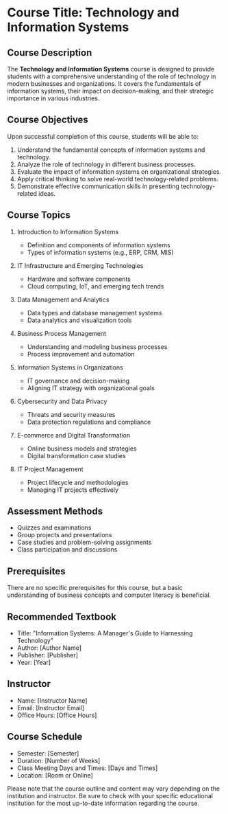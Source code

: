 # Course Title: Technology and Information Systems

## Course Description

The **Technology and Information Systems** course is designed to provide students with a comprehensive understanding of the role of technology in modern businesses and organizations. It covers the fundamentals of information systems, their impact on decision-making, and their strategic importance in various industries.

## Course Objectives

Upon successful completion of this course, students will be able to:

1. Understand the fundamental concepts of information systems and technology.
2. Analyze the role of technology in different business processes.
3. Evaluate the impact of information systems on organizational strategies.
4. Apply critical thinking to solve real-world technology-related problems.
5. Demonstrate effective communication skills in presenting technology-related ideas.

## Course Topics

1. Introduction to Information Systems
   - Definition and components of information systems
   - Types of information systems (e.g., ERP, CRM, MIS)

2. IT Infrastructure and Emerging Technologies
   - Hardware and software components
   - Cloud computing, IoT, and emerging tech trends

3. Data Management and Analytics
   - Data types and database management systems
   - Data analytics and visualization tools

4. Business Process Management
   - Understanding and modeling business processes
   - Process improvement and automation

5. Information Systems in Organizations
   - IT governance and decision-making
   - Aligning IT strategy with organizational goals

6. Cybersecurity and Data Privacy
   - Threats and security measures
   - Data protection regulations and compliance

7. E-commerce and Digital Transformation
   - Online business models and strategies
   - Digital transformation case studies

8. IT Project Management
   - Project lifecycle and methodologies
   - Managing IT projects effectively

## Assessment Methods

- Quizzes and examinations
- Group projects and presentations
- Case studies and problem-solving assignments
- Class participation and discussions

## Prerequisites

There are no specific prerequisites for this course, but a basic understanding of business concepts and computer literacy is beneficial.

## Recommended Textbook

- Title: "Information Systems: A Manager's Guide to Harnessing Technology"
- Author: [Author Name]
- Publisher: [Publisher]
- Year: [Year]

## Instructor

- Name: [Instructor Name]
- Email: [Instructor Email]
- Office Hours: [Office Hours]

## Course Schedule

- Semester: [Semester]
- Duration: [Number of Weeks]
- Class Meeting Days and Times: [Days and Times]
- Location: [Room or Online]

Please note that the course outline and content may vary depending on the institution and instructor. Be sure to check with your specific educational institution for the most up-to-date information regarding the course.

